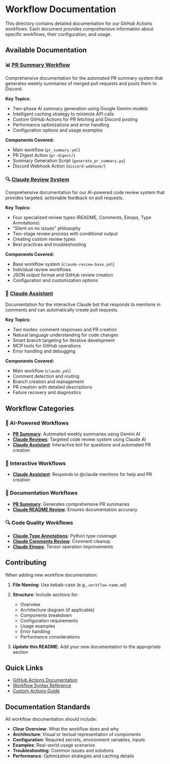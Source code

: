 # Workflow Documentation

This directory contains detailed documentation for our GitHub Actions workflows. Each document provides comprehensive
information about specific workflows, their configuration, and usage.

## Available Documentation

### 📊 [PR Summary Workflow](./pr-summary.md)

Comprehensive documentation for the automated PR summary system that generates weekly summaries of merged pull requests
and posts them to Discord.

**Key Topics:**

- Two-phase AI summary generation using Google Gemini models
- Intelligent caching strategy to minimize API calls
- Custom GitHub Actions for PR fetching and Discord posting
- Performance optimizations and error handling
- Configuration options and usage examples

**Components Covered:**

- Main workflow (`pr_summary.yml`)
- PR Digest Action (`pr-digest/`)
- Summary Generation Script (`generate_pr_summary.py`)
- Discord Webhook Action (`discord-webhook/`)

### 🔍 [Claude Review System](./claude-review-system.md)

Comprehensive documentation for our AI-powered code review system that provides targeted, actionable feedback on pull
requests.

**Key Topics:**

- Four specialized review types (README, Comments, Einops, Type Annotations)
- "Silent on no issues" philosophy
- Two-stage review process with conditional output
- Creating custom review types
- Best practices and troubleshooting

**Components Covered:**

- Base workflow system (`claude-review-base.yml`)
- Individual review workflows
- JSON output format and GitHub review creation
- Configuration and customization options

### 🤖 [Claude Assistant](./claude-assistant.md)

Documentation for the interactive Claude bot that responds to mentions in comments and can automatically create pull
requests.

**Key Topics:**

- Two modes: comment responses and PR creation
- Natural language understanding for code changes
- Smart branch targeting for iterative development
- MCP tools for GitHub operations
- Error handling and debugging

**Components Covered:**

- Main workflow (`claude.yml`)
- Comment detection and routing
- Branch creation and management
- PR creation with detailed descriptions
- Failure recovery and diagnostics

## Workflow Categories

### 🤖 AI-Powered Workflows

- **[PR Summary](./pr-summary.md)**: Automated weekly summaries using Gemini AI
- **[Claude Reviews](./claude-review-system.md)**: Targeted code review system using Claude AI
- **[Claude Assistant](./claude-assistant.md)**: Interactive bot for questions and automated PR creation

### 💬 Interactive Workflows

- **[Claude Assistant](./claude-assistant.md)**: Responds to @claude mentions for help and PR creation

### 📝 Documentation Workflows

- **[PR Summary](./pr-summary.md)**: Generates comprehensive PR summaries
- **[Claude README Review](./claude-review-system.md#1-📝-readme-accuracy-review)**: Ensures documentation accuracy

### 🔍 Code Quality Workflows

- **[Claude Type Annotations](./claude-review-system.md#4-🏷️-type-annotations-review)**: Python type coverage
- **[Claude Comments Review](./claude-review-system.md#2-💬-code-comments-review)**: Comment cleanup
- **[Claude Einops](./claude-review-system.md#3-🔄-einops-suggestions-review)**: Tensor operation improvements

## Contributing

When adding new workflow documentation:

1. **File Naming**: Use kebab-case (e.g., `workflow-name.md`)
2. **Structure**: Include sections for:
   - Overview
   - Architecture diagram (if applicable)
   - Components breakdown
   - Configuration requirements
   - Usage examples
   - Error handling
   - Performance considerations

3. **Update this README**: Add your new documentation to the appropriate section

## Quick Links

- [GitHub Actions Documentation](https://docs.github.com/en/actions)
- [Workflow Syntax Reference](https://docs.github.com/en/actions/reference/workflow-syntax-for-github-actions)
- [Custom Actions Guide](https://docs.github.com/en/actions/creating-actions)

## Documentation Standards

All workflow documentation should include:

- **Clear Overview**: What the workflow does and why
- **Architecture**: Visual or textual representation of components
- **Configuration**: Required secrets, environment variables, inputs
- **Examples**: Real-world usage scenarios
- **Troubleshooting**: Common issues and solutions
- **Performance**: Optimization strategies and caching details
